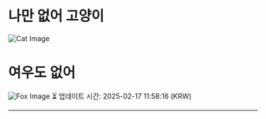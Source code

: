 
# 나만 없어 고양이

![Cat Image](https://cdn2.thecatapi.com/images/cev.jpg)

# 여우도 없어
![Fox Image](https://randomfox.ca/images/94.jpg)
⏳ 업데이트 시간: 2025-02-17 11:58:16 (KRW)

---
